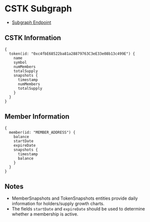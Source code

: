 # CSTK Subgraph

- [Subgraph Endpoint](https://api.thegraph.com/subgraphs/name/mendesfabio/commons-stack-membership)

## CSTK Information

```gql
{
  token(id: "0xc4fbE68522ba81a28879763C3eE33e08b13c499E") {
    name
    symbol
    numMembers
    totalSupply
    snapshots {
      timestamp
      numMembers
      totalSupply
    }
  }
}
```

## Member Information

```gql
{
  member(id: "MEMBER_ADDRESS") {
    balance
    startDate
    expireDate
    snapshots {
      timestamp
      balance
    }
  }
}
```

## Notes

- MemberSnapshots and TokenSnapshots entities provide daily information for holders/supply growth charts.
- The fields `startDate` and `expireDate` should be used to determine whether a membership is active.
